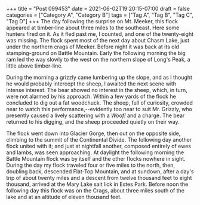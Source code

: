 +++
title = "Post 099453"
date = 2021-06-02T19:20:15-07:00
draft = false
categories = ["Category A", "Category B"]
tags = ["Tag A", "Tag B", "Tag C", "Tag D"]
+++
The day following the surprise on Mt. Meeker, this flock appeared at timber-line about three miles to the southeast. Here some hunters fired on it. As it fled past me, I counted, and one of the twenty-eight was missing. The flock spent most of the next day about Chasm Lake, just under the northern crags of Meeker. Before night it was back at its old stamping-ground on Battle Mountain. Early the following morning the big ram led the way slowly to the west on the northern slope of Long's Peak, a little above timber-line.

During the morning a grizzly came lumbering up the slope, and as I thought he would probably intercept the sheep, I awaited the next scene with intense interest. The bear showed no interest in the sheep, which, in turn, were not alarmed by his approach. Within a few yards of the flock he concluded to dig out a fat woodchuck. The sheep, full of curiosity, crowded near to watch this performance,--evidently too near to suit Mr. Grizzly, who presently caused a lively scattering with a _Woof!_ and a charge. The bear returned to his digging, and the sheep proceeded quietly on their way.

The flock went down into Glacier Gorge, then out on the opposite side, climbing to the summit of the Continental Divide. The following day another flock united with it; and just at nightfall another, composed entirely of ewes and lambs, was seen approaching. At daylight the following morning the Battle Mountain flock was by itself and the other flocks nowhere in sight. During the day my flock traveled four or five miles to the north, then, doubling back, descended Flat-Top Mountain, and at sundown, after a day's trip of about twenty miles and a descent from twelve thousand feet to eight thousand, arrived at the Mary Lake salt lick in Estes Park. Before noon the following day this flock was on the Crags, about three miles south of the lake and at an altitude of eleven thousand feet.
